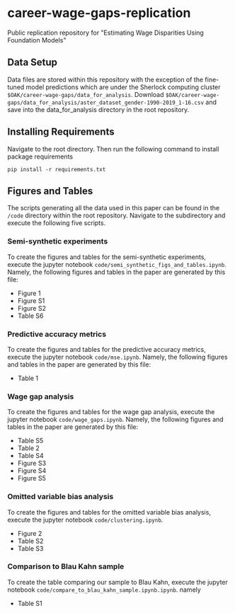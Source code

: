 # career-wage-gaps-replication
Public replication repository for "Estimating Wage Disparities Using Foundation Models"

## Data Setup
Data files are stored within this repository with the exception of the fine-tuned model predictions which are under the Sherlock computing cluster `$OAK/career-wage-gaps/data_for_analysis`. Download `$OAK/career-wage-gaps/data_for_analysis/aster_dataset_gender-1990-2019_1-16.csv` and save into the data_for_analysis directory in the root repository. 

## Installing Requirements
Navigate to the root directory. Then run the following command to install package requirements

`pip install -r requirements.txt`

## Figures and Tables

The scripts generating all the data used in this paper can be found in the `/code` directory within the root repository. Navigate to the subdirectory and execute the following five scripts.

### Semi-synthetic experiments

To create the figures and tables for the semi-synthetic experiments, execute the jupyter notebook `code/semi_synthetic_figs_and_tables.ipynb`. Namely, the following figures and tables in the paper are generated by this file:
  - Figure 1
  - Figure S1
  - Figure S2
  - Table S6


### Predictive accuracy metrics
To create the figures and tables for the predictive accuracy metrics, execute the jupyter notebook `code/mse.ipynb`. Namely, the following figures and tables in the paper are generated by this file:
  - Table 1


### Wage gap analysis
To create the figures and tables for the wage gap analysis, execute the jupyter notebook `code/wage_gaps.ipynb`. Namely, the following figures and tables in the paper are generated by this file:
  - Table S5
  - Table 2
  - Table S4
  - Figure S3
  - Figure S4
  - Figure S5

### Omitted variable bias analysis
To create the figures and tables for the omitted variable bias analysis, execute the jupyter notebook `code/clustering.ipynb`.
  - Figure 2
  - Table S2
  - Table S3

### Comparison to Blau Kahn sample
To create the table comparing our sample to Blau Kahn, execute the jupyter notebook `code/compare_to_blau_kahn_sample.ipynb.ipynb`. namely
  - Table S1
